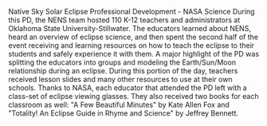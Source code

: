 Native Sky Solar Eclipse Professional Development - NASA Science 
 During this PD, the NENS team hosted 110 K-12 teachers and administrators at Oklahoma State University-Stillwater. The educators learned about NENS, heard an overview of eclipse science, and then spent the second half of the event receiving and learning resources on how to teach the eclipse to their students and safely experience it with them. A major highlight of the PD was splitting the educators into groups and modeling the Earth/Sun/Moon relationship during an eclipse. During this portion of the day, teachers received lesson slides and many other resources to use at their own schools. Thanks to NASA, each educator that attended the PD left with a class-set of eclipse viewing glasses. They also received two books for each classroom as well: "A Few Beautiful Minutes" by Kate Allen Fox and "Totality! An Eclipse Guide in Rhyme and Science" by Jeffrey Bennett.
